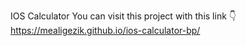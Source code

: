 IOS Calculator
You can visit this project with this link 👇 <br>
https://mealigezik.github.io/ios-calculator-bp/
